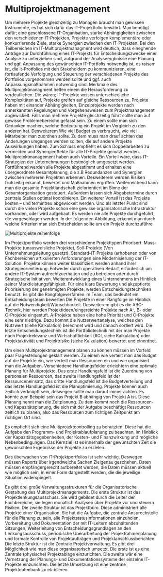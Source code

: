 ﻿# Multiprojektmanagement
 
Um mehrere Projekte gleichzeitig zu Managen braucht man gewissen Instrumente, es hat sich dafür das IT-Projektfolio bewährt. Man benötigt dafür;  eine geschlossene IT-Organisation, starke Abhängigkeiten zwischen den verschiedenen IT-Projekten, Projekte verfolgen komplementäre oder konkurrierende Ziele, starke Synergien zwischen den IT-Projekten.
Bei den Teilbereichen im IT-Multiprojektmanagment wird deutlich, dass eineghende Anträge zur Durchführung eines IT-Projekts für Entscheidungszwecke einer Analyse zu unterziehen sind, aufgrund der Analyseergbnisse eine Planung und ggf. Anpassung des gewünschten IT-Portfolis notwendig ist, es ratsam ist, die It-Protfolios mit den Stakeholdern zu kommunizieren, eine fortlaufende Verfolgung und Steuerung der verschiedenen Projekte des Portfolios vorgenommen werden sollte und ggf. auch Anpassungsmaßnahmen notwendig sind.
Merkmale des Multiprojektmanagment helfen einem die Herausforderung zu verdeutlichen. 
Die wären; IT-Projekte weisen unterschiedliche Komplexitäten auf, Projekte greifen auf gleiche Ressourcen zu, Projekte haben mit einander Abhängigkeiten, Einzelprojekte werden nach annerkannten Regelungen und Vorgehensweisen zum Projektmanagement abgewickelt.
Falls man mehrere Projekte gleichzeitig führt sollte man auf gewisse Problemebereiche gefasst sein. Zu einem sollte man sich Gedanken machen, welche Bedeutung ein Projekt im Vergleich zu den anderen hat. Desweiterem Wie viel Budget es verbraucht, wie viel Mitarbeiter man zuordnen sollte. Zu dem muss man drauf achten das Änderungen umgangen werden sollten, die auf andere Projekte Auswirkungen haben. Zum Schluss empfiehlt es sich Doppelarbeiten zu vermeiden und Synergieeffekte für alle IT-Projekte genutzt werden.
Multiprojektmanagement haben auch Vorteile. Ein Vorteil wäre, dass IT-Strategien der Unternehmungen bestmöglich umgesetzt werden. Fortführend werden alle Projekte abgestimmt und erhalten eine übergeordnete Gesamtplanung, die z.B Redundanzen und Synergien zwischen mehreren Projekten erkennen. Desweiterem werden Risiken frühzeitig erkannt, bewertet und Maßnahmen ergriffen. Weiterreichend kann man die gesamte Projektlandschaft zielorientiert im Sinne der Gesamtorganisation gesteuert. Außerdem lassen sich Abgabetermine durch zentrale Stellen optimal koordinieren. Ein weiterer Vorteil ist das Projekte kosten – und termintreu abgewickelt werden. Und als letzter Punkt sind durch die vielen Projekte schon eine gewisse organisatorische Infrastruktur vorhanden, oder wird aufgebaut.
Es werden nie alle Projekte durchgeführt, die vorgeschlagen werden. In der folgenden Abbildung, erkennt man durch welche Kriterien man sich Entscheiden sollte um ein Projekt durchzuführe

![Multiprojekte reihenfolge](_images/planung/Muliprojekte_s11_Projektvorschläge.png)

Im Projektportfolio werden drei verschiedene Projekttypen Priorisert: Muss-Projekte (unausweisliche Projekte),  Soll-Projekte (Von Unternehmungsleitung gesetzt), Standard-IT-Projekte (erhobenen oder von Fachbereichen artikulierten Anforderungen eine Modernisierung der IT-Solution.
Projekte können weiter klassifiziert werden anhand ihrer Strategieorientierung: Entweder durch operativen Bedarf, erforderlich um andere IT-System aufrechtzuerhalten und zu betreiben oder durch Strategische Initiativen, Weiterentwicklung eines Unternehmens im Hinblick seiner Marktleistungsfähigkeit.
Für eine klare Bewertung und akzeptierte Priorisierung der genehmigten Projekte, werden Entscheidungstechniken benutzt. Es gibt die Rangfolgeverfahren im Team, das bedeutet ein Entscheidungsteam bewerten Die Projekte in einer Rangfolge im Hinblick auf die Notwendigkeit/Wünschbarkeit. Desweiterem gibt es die ABC-Technik, hier werden Projektideen/eingereichte Projekte nach A-, B- oder C-Projekte eingestuft. A-Projekte haben eine hohe Priorität und C-Projekte eine sehr niedrige. Dazu kommt die Nutzerwertanalyse, welches den Nutzwert (siehe Kalkulation) berechnet wird und danach sortiert wird. Die letzte Entscheidungstechnik ist die Portfoliotechnik mit der man Projekte nach Projektrelevanz und Wirtschaftlichkeit (ROI, siehe Kalkulation) oder Projektaktivität und Projektrisiko (siehe Kalkulation) bewertet und einordnet.

Um einen Multiprojektmanagement planen zu können müssen im Vorfeld paar Fragestellungen geklärt werden. Zu einem wie verteilt man das Budget auf die Projekte ein, wie verteilt man Ressourcen ein und wie organisiert man die Aufgaben.
Verschiedene Handlungsfelder erleichtern eine optimale Planung für Multiprojekte. Das erste Handlungsfeld ist die Zuordnung von personalen Ressourcen, das zweite Handlungsfeld ist der Ressourceneinsatz, das dritte Handlungsfeld ist die Budgetverteilung und das letzte Handlungsfeld ist die Planoptimierung.
Projekte können auch zeitlich verknüpft sein, deswegen sollte man darauf immer achten. Es könnte zum Beispiel sein das Projekt B abhängig von Projekt A ist. Diese Planung nennt man die Zeitplanung. 
Zu dem kommt noch die Ressourcen- und Kapazitätsplanung, die sich mit der Aufgabe beschäftigt Ressourcen zeitlich zu planen, also das Ressourcen zum richtigen Zeitpunkt am richtigen Ort sind.

Es empfiehlt sich eine Multiprojektcontrolling zu benutzten. Diese hat die Aufgabe den Programm- und Projektablaufplanung zu beachten, im Hinblick der Kapazitätsgegebenheiten, der Kosten- und Finanzwirkung und mögliche Nebenbedingungen.
Das Kernziel ist es innerhalb der gewünschten Zeit die gewünschten Ergebnisse der Projekte zu erzielen.

Das überwachen von IT-Projektportfolios ist sehr wichtig. Deswegen müssen Reports über irgendwelche Sachen Zielgenau geschehen. Daten müssen empfängergerecht aufbereitet werden, die Daten müssen aktuell wie möglich sein, in einer Form dargestellt werden, die die jeweilige Situation widerspiegelt.

Es gibt drei große Verwaltungsstrukturen für die Organisatorische Gestaltung des Multiprojektmanagements. Die erste Struktur ist das Projektlenkungsausschuss. Sie wird gebildet durch die Leiter der Fachbereiche, sie legen monatlich Analysen über Projekte vor und steuern Risiken.
Die zweite Struktur ist das Projektbüro. Diese administriert alle Projekte einer Organisation. Sie hat die Aufgabe, die zentrale Ansprechstelle für die Planung zu sein, alle Projektstatusinformationen einzuholen, Vorbereitung und Dokumentation der mit IT-Leitern abzuhaltenden Sitzungen, Weiterleitung von Entscheidungsgrundlagen an den Lenkungsausschuss, periodische Überarbeitung der Projektrahmenplanung und formale Kontrolle von Projektaufträgen und Projektabschlussberichten.
Die letzte Struktur ist die Zentrale Projektverwaltung. Es gibt drei Möglichkeit wie man diese organisatorisch umsetzt. Die erste ist es eine Zentrale (physische) Projektablage einzurichten. Die zweite wär eine Vernetzung der Planungs- und Dokumentationssysteme der einzelne IT-Projekte einzurichten. Die letzte Umsetzung ist eine zentrale Projektdatenbank zu etablieren.


